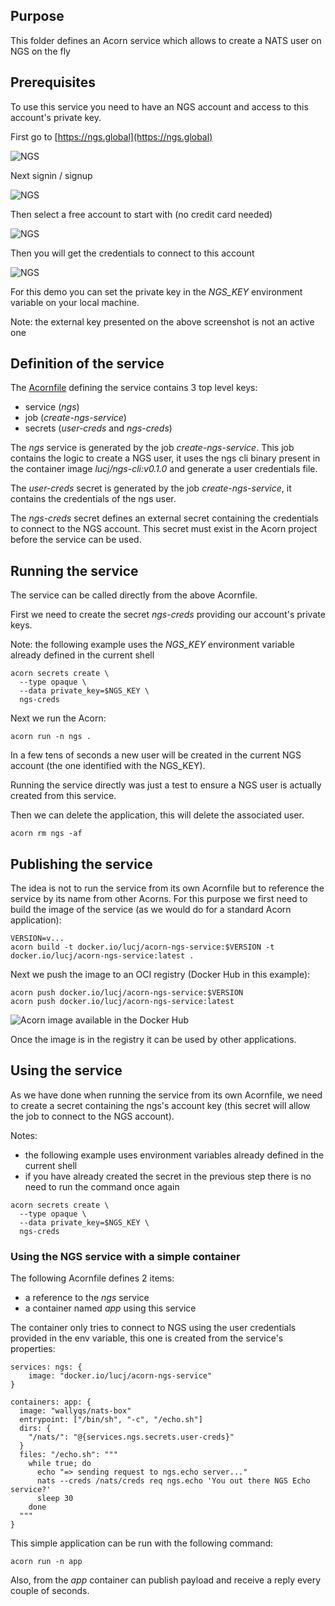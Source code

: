 ## Purpose

This folder defines an Acorn service which allows to create a NATS user on NGS on the fly

## Prerequisites

To use this service you need to have an NGS account and access to this account's private key.

First go to [https://ngs.global](https://ngs.global)

![NGS](./images/ngs-1.png)

Next signin / signup

![NGS](./images/ngs-2.png)

Then select a free account to start with (no credit card needed)

![NGS](./images/ngs-3.png)

Then you will get the credentials to connect to this account

![NGS](./images/ngs-4.png)

For this demo you can set the private key in the *NGS_KEY* environment variable on your local machine.

Note: the external key presented on the above screenshot is not an active one

## Definition of the service

The [Acornfile](./service/Acornfile) defining the service contains 3 top level keys:
- service (*ngs*)
- job (*create-ngs-service*)
- secrets (*user-creds* and *ngs-creds*)

The *ngs* service is generated by the job *create-ngs-service*. This job contains the logic to create a NGS user, it uses the ngs cli binary present in the container image *lucj/ngs-cli:v0.1.0* and generate a user credentials file.

The *user-creds* secret is generated by the job *create-ngs-service*, it contains the credentials of the ngs user.

The *ngs-creds* secret defines an external secret containing the credentials to connect to the NGS account. This secret must exist in the Acorn project before the service can be used.

## Running the service

The service can be called directly from the above Acornfile.

First we need to create the secret *ngs-creds* providing our account's private keys.

Note: the following example uses the *NGS_KEY* environment variable already defined in the current shell 

```
acorn secrets create \
  --type opaque \
  --data private_key=$NGS_KEY \
  ngs-creds
```

Next we run the Acorn:

```
acorn run -n ngs .
```

In a few tens of seconds a new user will be created in the current NGS account (the one identified with the NGS_KEY).

Running the service directly was just a test to ensure a NGS user is actually created from this service.

Then we can delete the application, this will delete the associated user.

```
acorn rm ngs -af
```

## Publishing the service

The idea is not to run the service from its own Acornfile but to reference the service by its name from other Acorns. For this purpose we first need to build the image of the service (as we would do for a standard Acorn application):

```
VERSION=v...
acorn build -t docker.io/lucj/acorn-ngs-service:$VERSION -t docker.io/lucj/acorn-ngs-service:latest .
```

Next we push the image to an OCI registry (Docker Hub in this example):

```
acorn push docker.io/lucj/acorn-ngs-service:$VERSION
acorn push docker.io/lucj/acorn-ngs-service:latest
```

![Acorn image available in the Docker Hub](./images/dockerhub.png)

Once the image is in the registry it can be used by other applications.

## Using the service

As we have done when running the service from its own Acornfile, we need to create a secret containing the ngs's account key (this secret will allow the job to connect to the NGS account).

Notes:
- the following example uses environment variables already defined in the current shell 
- if you have already created the secret in the previous step there is no need to run the command once again

```
acorn secrets create \
  --type opaque \
  --data private_key=$NGS_KEY \
  ngs-creds
```

### Using the NGS service with a simple container

The following Acornfile defines 2 items:
- a reference to the *ngs* service
- a container named *app* using this service

The container only tries to connect to NGS using the user credentials  provided in the env variable, this one is created from the service's properties: 

```
services: ngs: {
    image: "docker.io/lucj/acorn-ngs-service"
}

containers: app: {
  image: "wallyqs/nats-box"
  entrypoint: ["/bin/sh", "-c", "/echo.sh"]
  dirs: {
    "/nats/": "@{services.ngs.secrets.user-creds}"
  }
  files: "/echo.sh": """
    while true; do
      echo "=> sending request to ngs.echo server..."
      nats --creds /nats/creds req ngs.echo 'You out there NGS Echo service?'
      sleep 30
    done
  """
}
```

This simple application can be run with the following command:

```
acorn run -n app
```

Also, from the *app* container can publish payload and receive a reply every couple of seconds.